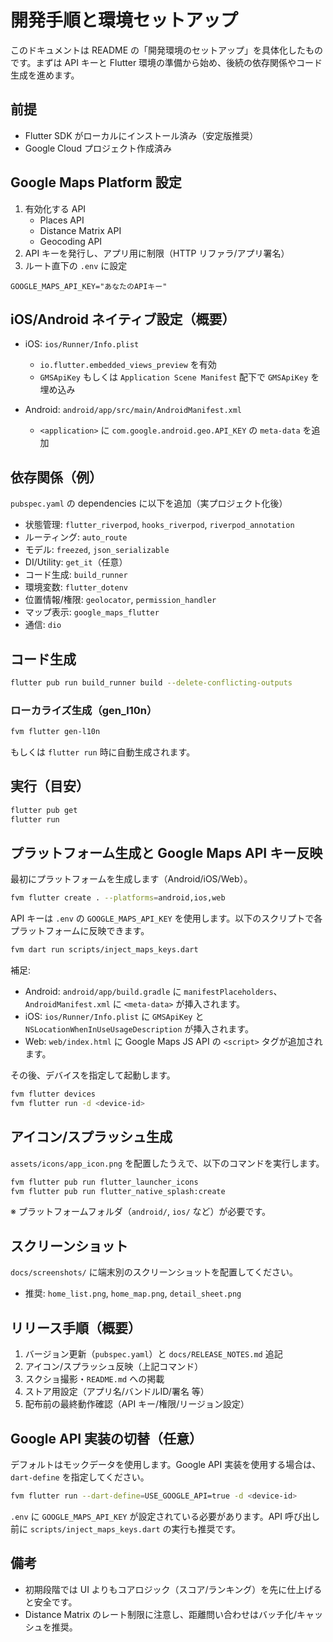 # 開発手順と環境セットアップ

このドキュメントは README の「開発環境のセットアップ」を具体化したものです。まずは API キーと Flutter 環境の準備から始め、後続の依存関係やコード生成を進めます。

## 前提

- Flutter SDK がローカルにインストール済み（安定版推奨）
- Google Cloud プロジェクト作成済み

## Google Maps Platform 設定

1. 有効化する API
   - Places API
   - Distance Matrix API
   - Geocoding API
2. API キーを発行し、アプリ用に制限（HTTP リファラ/アプリ署名）
3. ルート直下の `.env` に設定

```
GOOGLE_MAPS_API_KEY="あなたのAPIキー"
```

## iOS/Android ネイティブ設定（概要）

- iOS: `ios/Runner/Info.plist`
  - `io.flutter.embedded_views_preview` を有効
  - `GMSApiKey` もしくは `Application Scene Manifest` 配下で `GMSApiKey` を埋め込み

- Android: `android/app/src/main/AndroidManifest.xml`
  - `<application>` に `com.google.android.geo.API_KEY` の `meta-data` を追加

## 依存関係（例）

`pubspec.yaml` の dependencies に以下を追加（実プロジェクト化後）

- 状態管理: `flutter_riverpod`, `hooks_riverpod`, `riverpod_annotation`
- ルーティング: `auto_route`
- モデル: `freezed`, `json_serializable`
- DI/Utility: `get_it`（任意）
- コード生成: `build_runner`
- 環境変数: `flutter_dotenv`
- 位置情報/権限: `geolocator`, `permission_handler`
- マップ表示: `google_maps_flutter`
- 通信: `dio`

## コード生成

```bash
flutter pub run build_runner build --delete-conflicting-outputs
```

### ローカライズ生成（gen_l10n）

```bash
fvm flutter gen-l10n
```
もしくは `flutter run` 時に自動生成されます。

## 実行（目安）

```bash
flutter pub get
flutter run
```

## プラットフォーム生成と Google Maps API キー反映

最初にプラットフォームを生成します（Android/iOS/Web）。

```bash
fvm flutter create . --platforms=android,ios,web
```

API キーは `.env` の `GOOGLE_MAPS_API_KEY` を使用します。以下のスクリプトで各プラットフォームに反映できます。

```bash
fvm dart run scripts/inject_maps_keys.dart
```

補足:
- Android: `android/app/build.gradle` に `manifestPlaceholders`、`AndroidManifest.xml` に `<meta-data>` が挿入されます。
- iOS: `ios/Runner/Info.plist` に `GMSApiKey` と `NSLocationWhenInUseUsageDescription` が挿入されます。
- Web: `web/index.html` に Google Maps JS API の `<script>` タグが追加されます。

その後、デバイスを指定して起動します。

```bash
fvm flutter devices
fvm flutter run -d <device-id>
```

## アイコン/スプラッシュ生成

`assets/icons/app_icon.png` を配置したうえで、以下のコマンドを実行します。

```bash
fvm flutter pub run flutter_launcher_icons
fvm flutter pub run flutter_native_splash:create
```

※ プラットフォームフォルダ（`android/`, `ios/` など）が必要です。

## スクリーンショット

`docs/screenshots/` に端末別のスクリーンショットを配置してください。
- 推奨: `home_list.png`, `home_map.png`, `detail_sheet.png`

## リリース手順（概要）

1. バージョン更新（`pubspec.yaml`）と `docs/RELEASE_NOTES.md` 追記
2. アイコン/スプラッシュ反映（上記コマンド）
3. スクショ撮影・`README.md` への掲載
4. ストア用設定（アプリ名/バンドルID/署名 等）
5. 配布前の最終動作確認（API キー/権限/リージョン設定）

## Google API 実装の切替（任意）

デフォルトはモックデータを使用します。Google API 実装を使用する場合は、`dart-define` を指定してください。

```bash
fvm flutter run --dart-define=USE_GOOGLE_API=true -d <device-id>
```

`.env` に `GOOGLE_MAPS_API_KEY` が設定されている必要があります。API 呼び出し前に `scripts/inject_maps_keys.dart` の実行も推奨です。

## 備考

- 初期段階では UI よりもコアロジック（スコア/ランキング）を先に仕上げると安全です。
- Distance Matrix のレート制限に注意し、距離問い合わせはバッチ化/キャッシュを推奨。

